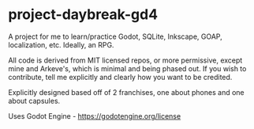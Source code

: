 # project-daybreak-gd4
A project for me to learn/practice Godot, SQLite, Inkscape, GOAP, localization, etc.  Ideally, an RPG.

All code is derived from MIT licensed repos, or more permissive, except mine and Arkeve's, which is minimal and being phased out.
If you wish to contribute, tell me explicitly and clearly how you want to be credited.

Explicitly designed based off of 2 franchises, one about phones and one about capsules.

Uses Godot Engine - https://godotengine.org/license
